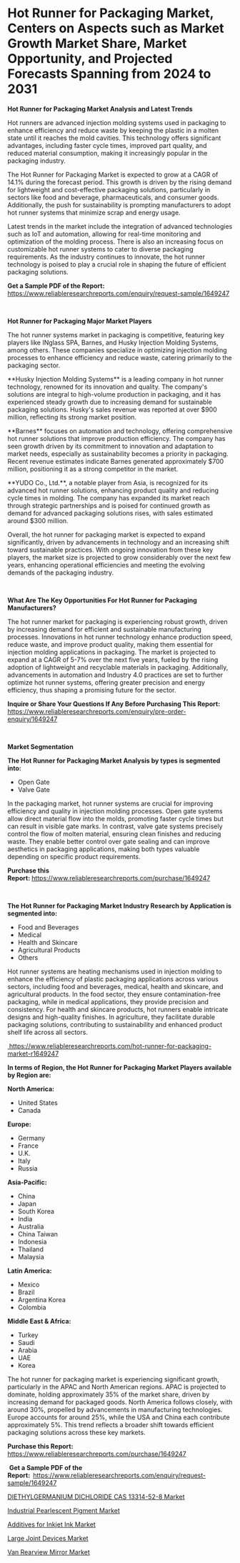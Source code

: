 <p><h1>Hot Runner for Packaging Market, Centers on Aspects such as Market Growth Market Share, Market Opportunity, and Projected Forecasts Spanning from 2024 to 2031</h1></p><p><strong>Hot Runner for Packaging Market Analysis and Latest Trends</strong></p>
<p><p>Hot runners are advanced injection molding systems used in packaging to enhance efficiency and reduce waste by keeping the plastic in a molten state until it reaches the mold cavities. This technology offers significant advantages, including faster cycle times, improved part quality, and reduced material consumption, making it increasingly popular in the packaging industry.</p><p>The Hot Runner for Packaging Market is expected to grow at a CAGR of 14.1% during the forecast period. This growth is driven by the rising demand for lightweight and cost-effective packaging solutions, particularly in sectors like food and beverage, pharmaceuticals, and consumer goods. Additionally, the push for sustainability is prompting manufacturers to adopt hot runner systems that minimize scrap and energy usage.</p><p>Latest trends in the market include the integration of advanced technologies such as IoT and automation, allowing for real-time monitoring and optimization of the molding process. There is also an increasing focus on customizable hot runner systems to cater to diverse packaging requirements. As the industry continues to innovate, the hot runner technology is poised to play a crucial role in shaping the future of efficient packaging solutions.</p></p>
<p><strong>Get a Sample PDF of the Report:&nbsp;</strong> <a href="https://www.reliableresearchreports.com/enquiry/request-sample/1649247?utm_campaign=4&utm_medium=2&utm_source=Github&utm_content=ia&utm_term=15102024&utm_id=hot-runner-for-packaging">https://www.reliableresearchreports.com/enquiry/request-sample/1649247</a></p>
<p>&nbsp;</p>
<p><strong>Hot Runner for Packaging Major Market Players</strong></p>
<p><p>The hot runner systems market in packaging is competitive, featuring key players like INglass SPA, Barnes, and Husky Injection Molding Systems, among others. These companies specialize in optimizing injection molding processes to enhance efficiency and reduce waste, catering primarily to the packaging sector.</p><p>**Husky Injection Molding Systems** is a leading company in hot runner technology, renowned for its innovation and quality. The company's solutions are integral to high-volume production in packaging, and it has experienced steady growth due to increasing demand for sustainable packaging solutions. Husky's sales revenue was reported at over $900 million, reflecting its strong market position.</p><p>**Barnes** focuses on automation and technology, offering comprehensive hot runner solutions that improve production efficiency. The company has seen growth driven by its commitment to innovation and adaptation to market needs, especially as sustainability becomes a priority in packaging. Recent revenue estimates indicate Barnes generated approximately $700 million, positioning it as a strong competitor in the market.</p><p>**YUDO Co., Ltd.**, a notable player from Asia, is recognized for its advanced hot runner solutions, enhancing product quality and reducing cycle times in molding. The company has expanded its market reach through strategic partnerships and is poised for continued growth as demand for advanced packaging solutions rises, with sales estimated around $300 million.</p><p>Overall, the hot runner for packaging market is expected to expand significantly, driven by advancements in technology and an increasing shift toward sustainable practices. With ongoing innovation from these key players, the market size is projected to grow considerably over the next few years, enhancing operational efficiencies and meeting the evolving demands of the packaging industry.</p></p>
<p>&nbsp;</p>
<p><strong>What Are The Key Opportunities For Hot Runner for Packaging Manufacturers?</strong></p>
<p><p>The hot runner market for packaging is experiencing robust growth, driven by increasing demand for efficient and sustainable manufacturing processes. Innovations in hot runner technology enhance production speed, reduce waste, and improve product quality, making them essential for injection molding applications in packaging. The market is projected to expand at a CAGR of 5-7% over the next five years, fueled by the rising adoption of lightweight and recyclable materials in packaging. Additionally, advancements in automation and Industry 4.0 practices are set to further optimize hot runner systems, offering greater precision and energy efficiency, thus shaping a promising future for the sector.</p></p>
<p><strong>Inquire or Share Your Questions If Any Before Purchasing This Report:</strong> <a href="https://www.reliableresearchreports.com/enquiry/pre-order-enquiry/1649247?utm_campaign=4&utm_medium=2&utm_source=Github&utm_content=ia&utm_term=15102024&utm_id=hot-runner-for-packaging">https://www.reliableresearchreports.com/enquiry/pre-order-enquiry/1649247</a></p>
<p>&nbsp;</p>
<p><strong>Market Segmentation</strong></p>
<p><strong>The Hot Runner for Packaging Market Analysis by types is segmented into:</strong></p>
<p><ul><li>Open Gate</li><li>Valve Gate</li></ul></p>
<p><p>In the packaging market, hot runner systems are crucial for improving efficiency and quality in injection molding processes. Open gate systems allow direct material flow into the molds, promoting faster cycle times but can result in visible gate marks. In contrast, valve gate systems precisely control the flow of molten material, ensuring clean finishes and reducing waste. They enable better control over gate sealing and can improve aesthetics in packaging applications, making both types valuable depending on specific product requirements.</p></p>
<p><strong>Purchase this Report:&nbsp;</strong><a href="https://www.reliableresearchreports.com/purchase/1649247?utm_campaign=4&utm_medium=2&utm_source=Github&utm_content=ia&utm_term=15102024&utm_id=hot-runner-for-packaging">https://www.reliableresearchreports.com/purchase/1649247</a></p>
<p>&nbsp;</p>
<p><strong>The Hot Runner for Packaging Market Industry Research by Application is segmented into:</strong></p>
<p><ul><li>Food and Beverages</li><li>Medical</li><li>Health and Skincare</li><li>Agricultural Products</li><li>Others</li></ul></p>
<p><p>Hot runner systems are heating mechanisms used in injection molding to enhance the efficiency of plastic packaging applications across various sectors, including food and beverages, medical, health and skincare, and agricultural products. In the food sector, they ensure contamination-free packaging, while in medical applications, they provide precision and consistency. For health and skincare products, hot runners enable intricate designs and high-quality finishes. In agriculture, they facilitate durable packaging solutions, contributing to sustainability and enhanced product shelf life across all sectors.</p></p>
<p><a href="https://www.reliableresearchreports.com/hot-runner-for-packaging-market-r1649247?utm_campaign=4&utm_medium=2&utm_source=Github&utm_content=ia&utm_term=15102024&utm_id=hot-runner-for-packaging">&nbsp;https://www.reliableresearchreports.com/hot-runner-for-packaging-market-r1649247</a></p>
<p><strong>In terms of Region, the Hot Runner for Packaging Market Players available by Region are:</strong></p>
<p>
    <p> <strong> North America: </strong>
        <ul>
            <li>United States</li>
            <li>Canada</li>
        </ul>
        </p> 
    <p> <strong> Europe: </strong>
        <ul>
            <li>Germany</li>
            <li>France</li>
            <li>U.K.</li>
            <li>Italy</li>
            <li>Russia</li>
        </ul>
        </p> 
    <p> <strong> Asia-Pacific: </strong>
        <ul>
            <li>China</li>
            <li>Japan</li>
            <li>South Korea</li>
            <li>India</li>
            <li>Australia</li>
            <li>China Taiwan</li>
            <li>Indonesia</li>
            <li>Thailand</li>
            <li>Malaysia</li>
        </ul>
        </p> 
    <p> <strong> Latin America: </strong>
        <ul>
            <li>Mexico</li>
            <li>Brazil</li>
            <li>Argentina Korea</li>
            <li>Colombia</li>
        </ul>
        </p> 
    <p> <strong> Middle East & Africa: </strong>
        <ul>
            <li>Turkey</li>
            <li>Saudi</li>
            <li>Arabia</li>
            <li>UAE</li>
            <li>Korea</li>
        </ul>
    </p>
    </p>
<p><p>The hot runner for packaging market is experiencing significant growth, particularly in the APAC and North American regions. APAC is projected to dominate, holding approximately 35% of the market share, driven by increasing demand for packaged goods. North America follows closely, with around 30%, propelled by advancements in manufacturing technologies. Europe accounts for around 25%, while the USA and China each contribute approximately 5%. This trend reflects a broader shift towards efficient packaging solutions across these key markets.</p></p>
<p><strong>Purchase this Report: </strong><a href="https://www.reliableresearchreports.com/purchase/1649247?utm_campaign=4&utm_medium=2&utm_source=Github&utm_content=ia&utm_term=15102024&utm_id=hot-runner-for-packaging">https://www.reliableresearchreports.com/purchase/1649247</a></p>
<p>&nbsp;<strong>Get a Sample PDF of the Report:&nbsp;&nbsp;</strong><a href="https://www.reliableresearchreports.com/enquiry/request-sample/1649247?utm_campaign=4&utm_medium=2&utm_source=Github&utm_content=ia&utm_term=15102024&utm_id=hot-runner-for-packaging">https://www.reliableresearchreports.com/enquiry/request-sample/1649247</a></p>
<p><strong></strong></p>
<p><p><a href="https://www.linkedin.com/pulse/diethylgermanium-dichloride-cas-13314-52-8-market-innovations-f9toe?utm_campaign=4&utm_medium=2&utm_source=Github&utm_content=ia&utm_term=15102024&utm_id=hot-runner-for-packaging">DIETHYLGERMANIUM DICHLORIDE CAS 13314-52-8 Market</a></p><p><a href="https://github.com/alesiasc0na/Market-Research-Report-List-1/blob/main/industrial-pearlescent-pigment-market.md?utm_campaign=4&utm_medium=2&utm_source=Github&utm_content=ia&utm_term=15102024&utm_id=hot-runner-for-packaging">Industrial Pearlescent Pigment Market</a></p><p><a href="https://github.com/WayneHopkins413/Market-Research-Report-List-1/blob/main/additives-for-inkjet-ink-market.md?utm_campaign=4&utm_medium=2&utm_source=Github&utm_content=ia&utm_term=15102024&utm_id=hot-runner-for-packaging">Additives for Inkjet Ink Market</a></p><p><a href="https://www.linkedin.com/pulse/large-joint-devices-market-share-size-trends-industry-analysis-svmbe?trk=public_post_embed_feed-article-content&utm_campaign=4&utm_medium=2&utm_source=Github&utm_content=ia&utm_term=15102024&utm_id=hot-runner-for-packaging">Large Joint Devices Market</a></p><p><a href="https://www.linkedin.com/pulse/strategic-roadmap-global-van-rearview-mirror-market-insights-b6hle?utm_campaign=4&utm_medium=2&utm_source=Github&utm_content=ia&utm_term=15102024&utm_id=hot-runner-for-packaging">Van Rearview Mirror Market</a></p></p>
